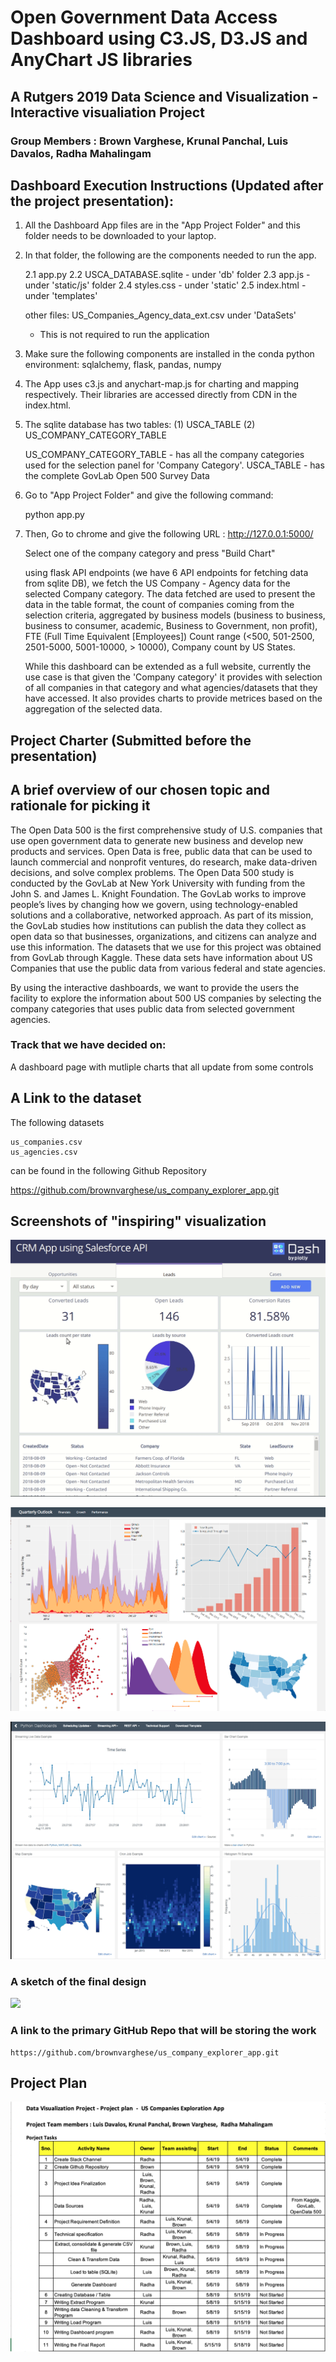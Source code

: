 # Open Government Data Access Dashboard using C3.JS, D3.JS and AnyChart JS libraries

## A Rutgers 2019 Data Science and Visualization - Interactive visualiation Project

### Group Members :  Brown Varghese, Krunal Panchal, Luis Davalos, Radha Mahalingam

## Dashboard Execution Instructions (Updated after the project presentation):

1.  All the Dashboard App files are in the "App Project Folder" and this folder needs to be downloaded to your laptop.

2.  In that folder, the following are the components needed to run the app.

    2.1  app.py
    2.2  USCA_DATABASE.sqlite   - under 'db' folder
    2.3  app.js - under 'static/js' folder
    2.4  styles.css - under 'static'
    2.5  index.html - under 'templates'

    other files:  US_Companies_Agency_data_ext.csv  under 'DataSets'
       -  This is not required to run the application

3.  Make sure the following components are installed in the conda python environment:  sqlalchemy, flask, pandas, numpy

4.  The App uses c3.js and anychart-map.js for charting  and mapping respectively.  Their libraries are accessed directly from CDN in the index.html.

5.  The sqlite database has two tables: (1) USCA_TABLE  (2) US_COMPANY_CATEGORY_TABLE

    US_COMPANY_CATEGORY_TABLE -  has all the company categories used for the selection panel for 'Company Category'.
    USCA_TABLE - has the complete GovLab Open 500 Survey Data

6.  Go to "App Project Folder" and give the following command:

     python app.py

7.  Then, Go to chrome and give the following URL : http://127.0.0.1:5000/

    Select one of the company category and press "Build Chart"

    using flask API endpoints (we have 6 API endpoints for fetching data from sqlite DB), we fetch the US Company - Agency data for the selected Company category.  The data fetched are used to present the data in the table format, the count of companies coming from the selection criteria, aggregated by business models (business to business, business to consumer, academic, Business to Government, non profit), FTE (Full Time Equivalent [Employees]) Count range (<500, 501-2500, 2501-5000, 5001-10000, > 10000), Company count by US States.

    While this dashboard can be extended as a full website, currently the use case is that given the 'Company category' it provides with selection of all companies in that category and what agencies/datasets that they have accessed.  It also provides charts to provide metrices based on the aggregation of the selected data.

## Project Charter (Submitted before the presentation)

## A brief overview of our chosen topic and rationale for picking it

The Open Data 500 is the first comprehensive study of U.S. companies that use open government data to generate new business and develop new products and services. Open Data is free, public data that can be used to launch commercial and nonprofit ventures, do research, make data-driven decisions, and solve complex problems.
The Open Data 500 study is conducted by the GovLab at New York University with funding from the John S. and James L. Knight Foundation. The GovLab works to improve people’s lives by changing how we govern, using technology-enabled solutions and a collaborative, networked approach. As part of its mission, the GovLab studies how institutions can publish the data they collect as open data so that businesses, organizations, and citizens can analyze and use this information.
The datasets that we use for this project was obtained from GovLab through Kaggle.  These data sets have information about US Companies that use the public data from various federal and state agencies.

By using the interactive dashboards, we want to provide the users the facility to explore the information about 500 US companies by selecting the company categories that uses public data from selected government agencies.


### Track that we have decided on:

A dashboard page with mutliple charts that all update from some controls

## A Link to the dataset

The following datasets 

    us_companies.csv
    us_agencies.csv

can be found in the following Github Repository 

https://github.com/brownvarghese/us_company_explorer_app.git


## Screenshots of "inspiring" visualization

![Dashboard Inspiration - 1](/images/dashboard_inspiration1.png)


![Dashboard Inspiration - 2](/images/dashboard_inspiration2.png)


![Dashboard Inspiration - 3](/images/dashboard_inspiration3.png)

### A sketch of the final design

![](/images/A_sketch_of_the_final_design.png)


### A link to the primary GitHub Repo that will be storing the work

    https://github.com/brownvarghese/us_company_explorer_app.git

## Project Plan

![](/images/Project_plan.png)
